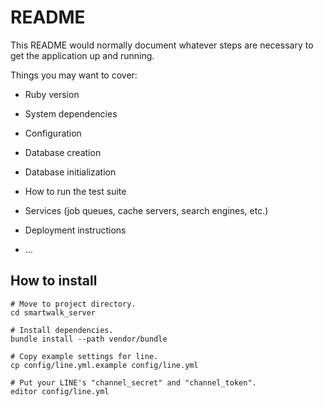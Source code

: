 # README

This README would normally document whatever steps are necessary to get the
application up and running.

Things you may want to cover:

* Ruby version

* System dependencies

* Configuration

* Database creation

* Database initialization

* How to run the test suite

* Services (job queues, cache servers, search engines, etc.)

* Deployment instructions

* ...

## How to install

```
# Move to project directory.
cd smartwalk_server

# Install dependencies.
bundle install --path vendor/bundle

# Copy example settings for line.
cp config/line.yml.example config/line.yml

# Put your LINE's "channel_secret" and "channel_token".
editor config/line.yml
```
